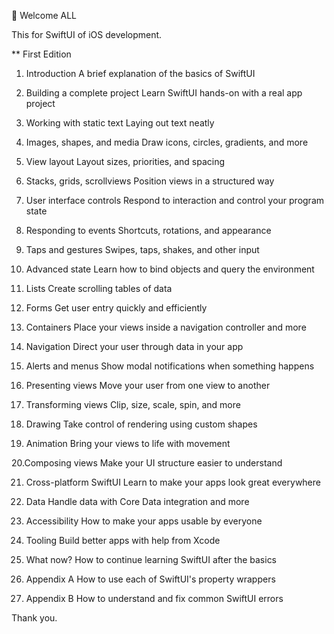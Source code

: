 👋 Welcome ALL 

This for SwiftUI of iOS development. 

** First Edition 
1. Introduction
A brief explanation of the basics of SwiftUI

2. Building a complete project
Learn SwiftUI hands-on with a real app project

3. Working with static text
Laying out text neatly

4. Images, shapes, and media
Draw icons, circles, gradients, and more

5. View layout
Layout sizes, priorities, and spacing

6. Stacks, grids, scrollviews
Position views in a structured way


7. User interface controls
Respond to interaction and control your program state

8. Responding to events
Shortcuts, rotations, and appearance

9. Taps and gestures
Swipes, taps, shakes, and other input

10. Advanced state
Learn how to bind objects and query the environment

11. Lists
Create scrolling tables of data

12. Forms
Get user entry quickly and efficiently

13. Containers
Place your views inside a navigation controller and more

14. Navigation
Direct your user through data in your app

15. Alerts and menus
Show modal notifications when something happens

16. Presenting views
Move your user from one view to another

17. Transforming views
Clip, size, scale, spin, and more

18. Drawing
Take control of rendering using custom shapes


19. Animation
Bring your views to life with movement

20.Composing views
Make your UI structure easier to understand

21. Cross-platform SwiftUI
Learn to make your apps look great everywhere

22. Data
Handle data with Core Data integration and more

23. Accessibility
How to make your apps usable by everyone

24. Tooling
Build better apps with help from Xcode

25. What now?
How to continue learning SwiftUI after the basics

26. Appendix A
How to use each of SwiftUI's property wrappers

27. Appendix B
How to understand and fix common SwiftUI errors

Thank you.

